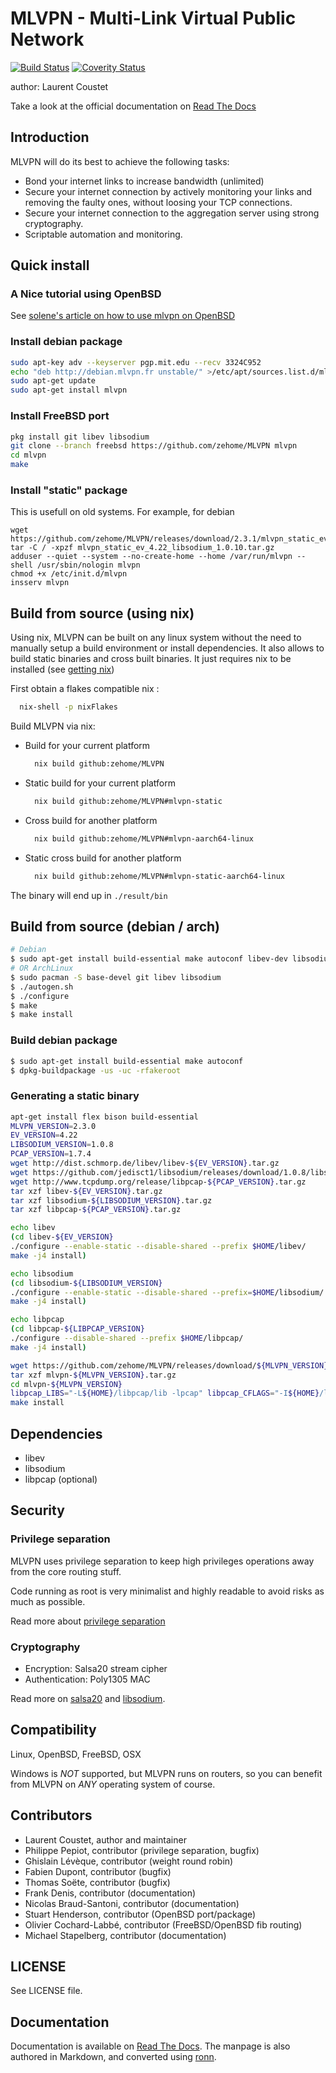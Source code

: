 # MLVPN - Multi-Link Virtual Public Network

[![Build Status](https://travis-ci.org/zehome/MLVPN.svg?branch=master)](https://travis-ci.org/zehome/MLVPN)
[![Coverity Status](https://scan.coverity.com/projects/4405/badge.svg)](https://scan.coverity.com/projects/4405)

author: Laurent Coustet <ed arobase zehome.com>

Take a look at the official documentation on [Read The Docs](http://mlvpn.readthedocs.org/en/latest/)

## Introduction

MLVPN will do its best to achieve the following tasks:

  * Bond your internet links to increase bandwidth (unlimited)
  * Secure your internet connection by actively monitoring
    your links and removing the faulty ones, without loosing
    your TCP connections.
  * Secure your internet connection to the aggregation server using
    strong cryptography.
  * Scriptable automation and monitoring.

## Quick install

### A Nice tutorial using OpenBSD

See [solene's article on how to use mlvpn on OpenBSD](https://dataswamp.org/~solene/2020-03-28-mlvpn.html)

### Install debian package
```sh
sudo apt-key adv --keyserver pgp.mit.edu --recv 3324C952
echo "deb http://debian.mlvpn.fr unstable/" >/etc/apt/sources.list.d/mlvpn.list
sudo apt-get update
sudo apt-get install mlvpn
```

### Install FreeBSD port
```sh
pkg install git libev libsodium
git clone --branch freebsd https://github.com/zehome/MLVPN mlvpn
cd mlvpn
make
```

### Install "static" package
This is usefull on old systems. For example, for debian
```
wget https://github.com/zehome/MLVPN/releases/download/2.3.1/mlvpn_static_ev_4.22_libsodium_1.0.10.tar.gz
tar -C / -xpzf mlvpn_static_ev_4.22_libsodium_1.0.10.tar.gz
adduser --quiet --system --no-create-home --home /var/run/mlvpn --shell /usr/sbin/nologin mlvpn
chmod +x /etc/init.d/mlvpn
insserv mlvpn
```

## Build from source (using nix)
Using nix, MLVPN can be built on any linux system without the need to manually setup a build environment or install dependencies.
It also allows to build static binaries and cross built binaries.
It just requires nix to be installed (see [getting nix](https://nixos.org/download.html))

First obtain a flakes compatible nix  :
```sh
  nix-shell -p nixFlakes
```
Build MLVPN via nix:

  - Build for your current platform  
    ```sh
      nix build github:zehome/MLVPN
    ```
  - Static build for your current platform  
    ```sh
      nix build github:zehome/MLVPN#mlvpn-static
    ```
  - Cross build for another platform
    ```sh
      nix build github:zehome/MLVPN#mlvpn-aarch64-linux
    ```
  - Static cross build for another platform
    ```sh
      nix build github:zehome/MLVPN#mlvpn-static-aarch64-linux
    ```
The binary will end up in `./result/bin`


## Build from source (debian / arch)

```sh
# Debian
$ sudo apt-get install build-essential make autoconf libev-dev libsodium-dev libpcap-dev pkg-config
# OR ArchLinux
$ sudo pacman -S base-devel git libev libsodium
$ ./autogen.sh
$ ./configure
$ make
$ make install
```

### Build debian package
```sh
$ sudo apt-get install build-essential make autoconf
$ dpkg-buildpackage -us -uc -rfakeroot
```

### Generating a static binary
```sh
apt-get install flex bison build-essential
MLVPN_VERSION=2.3.0
EV_VERSION=4.22
LIBSODIUM_VERSION=1.0.8
PCAP_VERSION=1.7.4
wget http://dist.schmorp.de/libev/libev-${EV_VERSION}.tar.gz
wget https://github.com/jedisct1/libsodium/releases/download/1.0.8/libsodium-${LIBSODIUM_VERSION}.tar.gz
wget http://www.tcpdump.org/release/libpcap-${PCAP_VERSION}.tar.gz
tar xzf libev-${EV_VERSION}.tar.gz
tar xzf libsodium-${LIBSODIUM_VERSION}.tar.gz
tar xzf libpcap-${PCAP_VERSION}.tar.gz

echo libev
(cd libev-${EV_VERSION}
./configure --enable-static --disable-shared --prefix $HOME/libev/
make -j4 install)

echo libsodium
(cd libsodium-${LIBSODIUM_VERSION}
./configure --enable-static --disable-shared --prefix=$HOME/libsodium/
make -j4 install)

echo libpcap
(cd libpcap-${LIBPCAP_VERSION}
./configure --disable-shared --prefix $HOME/libpcap/
make -j4 install)

wget https://github.com/zehome/MLVPN/releases/download/${MLVPN_VERSION}/mlvpn-${MLVPN_VERSION}.tar.gz
tar xzf mlvpn-${MLVPN_VERSION}.tar.gz
cd mlvpn-${MLVPN_VERSION}
libpcap_LIBS="-L${HOME}/libpcap/lib -lpcap" libpcap_CFLAGS="-I${HOME}/libpcap/include" libsodium_LIBS="-L${HOME}/libsodium/lib -lsodium" libsodium_CFLAGS=-I${HOME}/libsodium/include libev_LIBS="-L${HOME}/libev/lib -lev" libev_CFLAGS=-I${HOME}/libev/include ./configure --enable-filters LDFLAGS="-Wl,-Bdynamic" --prefix=${HOME}/mlvpn/
make install
```

## Dependencies
  - libev
  - libsodium
  - libpcap (optional)

## Security

### Privilege separation
MLVPN uses privilege separation to keep high privileges operations
away from the core routing stuff.

Code running as root is very minimalist and highly readable to
avoid risks as much as possible.

Read more about [privilege separation](http://en.wikipedia.org/wiki/Privilege_separation)

### Cryptography
  * Encryption: Salsa20 stream cipher
  * Authentication: Poly1305 MAC

Read more on [salsa20](http://cr.yp.to/salsa20.html) and [libsodium](http://doc.libsodium.org/).


## Compatibility
Linux, OpenBSD, FreeBSD, OSX

Windows is *NOT* supported, but MLVPN runs on routers, so you can
benefit from MLVPN on *ANY* operating system of course.

## Contributors
  * Laurent Coustet, author and maintainer
  * Philippe Pepiot, contributor (privilege separation, bugfix)
  * Ghislain Lévèque, contributor (weight round robin)
  * Fabien Dupont, contributor (bugfix)
  * Thomas Soëte, contributor (bugfix)
  * Frank Denis, contributor (documentation)
  * Nicolas Braud-Santoni, contributor (documentation)
  * Stuart Henderson, contributor (OpenBSD port/package)
  * Olivier Cochard-Labbé, contributor (FreeBSD/OpenBSD fib routing)
  * Michael Stapelberg, contributor (documentation)

## LICENSE
See LICENSE file.

## Documentation
Documentation is available on [Read The Docs](http://mlvpn.readthedocs.org/en/latest/).
The manpage is also authored in Markdown, and converted using [ronn](http://rtomayko.github.com/ronn/).
